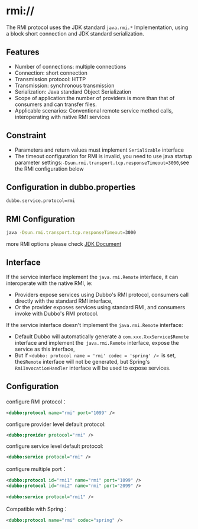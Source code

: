 # rmi://

The RMI protocol uses the JDK standard `java.rmi.*` Implementation, using a block short connection and JDK standard serialization.

## Features

* Number of connections: multiple connections
* Connection: short connection
* Transmission protocol: HTTP
* Transmission: synchronous transmission
* Serialization: Java standard Object Serialization
* Scope of application:the number of providers is more than that of consumers and can transfer files.
* Applicable scenarios: Conventional remote service method calls, interoperating with native RMI services

## Constraint

* Parameters and return values must implement `Serializable` interface
* The timeout configuration for RMI  is invalid, you need to use java startup parameter settings:`-Dsun.rmi.transport.tcp.responseTimeout=3000`,see the RMI configuration below

## Configuration in dubbo.properties

```properties
dubbo.service.protocol=rmi
```

## RMI Configuration

```sh
java -Dsun.rmi.transport.tcp.responseTimeout=3000
```
more RMI options please check [JDK Document](https://docs.oracle.com/javase/6/docs/technotes/guides/rmi/sunrmiproperties.html)


## Interface

If the service interface implement the `java.rmi.Remote` interface, it can interoperate with the native RMI, ie:

* Providers expose services using Dubbo's RMI protocol, consumers call directly with the standard RMI interface,
* Or the provider exposes services using standard RMI, and consumers invoke with Dubbo's RMI protocol.

If the service interface doesn't implement the `java.rmi.Remote` interface:


* Default Dubbo will automatically generate a `com.xxx.XxxService$Remote` interface and implement the` java.rmi.Remote` interface, expose the service as this interface,
* But if `<dubbo: protocol name = 'rmi' codec = 'spring' /> `is set, the`$Remote` interface will not be generated, but Spring's `RmiInvocationHandler` interface will be used to expose services.

## Configuration

configure RMI protocol：

```xml
<dubbo:protocol name="rmi" port="1099" />
```

configure provider level default protocol:

```xml
<dubbo:provider protocol="rmi" />
```

configure service level default protocol:


```xml
<dubbo:service protocol="rmi" />
```

configure multiple port：

```xml
<dubbo:protocol id="rmi1" name="rmi" port="1099" />
<dubbo:protocol id="rmi2" name="rmi" port="2099" />
 
<dubbo:service protocol="rmi1" />
```

Compatible with Spring：

```xml
<dubbo:protocol name="rmi" codec="spring" />
```

